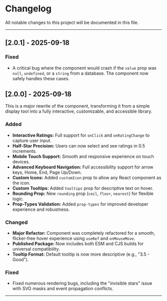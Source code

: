 # Changelog

All notable changes to this project will be documented in this file.

---

## [2.0.1] - 2025-09-18
### Fixed
- A critical bug where the component would crash if the `value` prop was `null`, `undefined`, or a `string` from a database. The component now safely handles these cases.

## [2.0.0] - 2025-09-18

This is a major rewrite of the component, transforming it from a simple display tool into a fully interactive, customizable, and accessible library.

### Added
- **Interactive Ratings:** Full support for `onClick` and `onRatingChange` to capture user input.
- **Half-Star Precision:** Users can now select and see ratings in 0.5 increments.
- **Mobile Touch Support:** Smooth and responsive experience on touch devices.
- **Advanced Keyboard Navigation:** Full accessibility support for arrow keys, Home, End, Page Up/Down.
- **Custom Icons:** Added `customIcon` prop to allow any React component as the icon.
- **Custom Tooltips:** Added `tooltips` prop for descriptive text on hover.
- **Rounding Prop:** New `rounding` prop (`ceil`, `floor`, `nearest`) for flexible logic.
- **Prop-Types Validation:** Added `prop-types` for improved developer experience and robustness.

### Changed
- **Major Refactor:** Component was completely refactored for a smooth, flicker-free hover experience using `useRef` and `onMouseMove`.
- **Published Package:** Now includes both ESM and CJS builds for universal compatibility.
- **Tooltip Format:** Default tooltip is now more descriptive (e.g., "3.5 - Good").

### Fixed
- Fixed numerous rendering bugs, including the "invisible stars" issue with SVG masks and event propagation conflicts.

---
